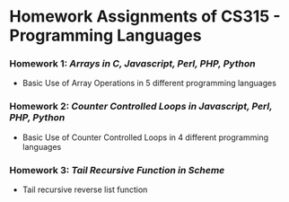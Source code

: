 # Homework Assignments of CS315 - Programming Languages

### Homework 1: *Arrays in C, Javascript, Perl, PHP, Python*
- Basic Use of Array Operations in 5 different programming languages

### Homework 2: *Counter Controlled Loops in Javascript, Perl, PHP, Python*
- Basic Use of Counter Controlled Loops in 4 different programming languages

### Homework 3: *Tail Recursive Function in Scheme*
- Tail recursive reverse list function
